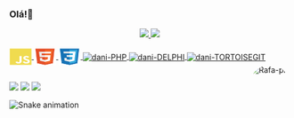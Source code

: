 ### Olá!👋


<div align="center">
  <a href="https://github.com/danibutelli">
  <img height="180em" src="https://github-readme-stats.vercel.app/api?username=danibutelli&show_icons=true&theme=tokyonight&include_all_commits=true&count_private=true"/>
  <img height="180em" src="https://github-readme-stats.vercel.app/api/top-langs/?username=danibutelli&layout=compact&langs_count=7&theme=tokyonight"/>
</div>
  
<div style="display: inline_block"><br>
  <img align="center" alt="dani-Js" height="30" width="40" src="https://raw.githubusercontent.com/devicons/devicon/master/icons/javascript/javascript-plain.svg">
  <img align="center" alt="dani-HTML" height="30" width="40" src="https://raw.githubusercontent.com/devicons/devicon/master/icons/html5/html5-original.svg">
  <img align="center" alt="dani-CSS" height="30" width="40" src="https://raw.githubusercontent.com/devicons/devicon/master/icons/css3/css3-original.svg">
  <img align="center" alt="dani-PHP" height="50" width="60" src="https://cdn.jsdelivr.net/gh/devicons/devicon/icons/php/php-plain.svg" />
  <img align="center" alt="dani-DELPHI" height="40" width="50" src="https://img.icons8.com/color/48/000000/delphi-ide.png"/>
  <img align="center" alt="dani-TORTOISEGIT" height="60" width="70" src="https://cdn.jsdelivr.net/gh/devicons/devicon/icons/tortoisegit/tortoisegit-original.svg" />
  <img align="right" alt="Rafa-pic" height="150" style="border-radius:50px;"     
  src="https://cdn.discordapp.com/attachments/881729713427591241/909934234075013200/ezgif.com-gif-maker.gif">
  <div> 
  
  ##
 
  <a href="https://instagram.com/butelliani" target="_blank"><img src="https://img.shields.io/badge/-Instagram-%23E4405F?style=for-the-badge&logo=instagram&logoColor=white" target="_blank"></a>
<a href = "mailto:danielabutellidossantos@gmail.com"><img src="https://img.shields.io/badge/-Gmail-%23333?style=for-the-badge&logo=gmail&logoColor=white" target="_blank"></a>
<a href="https://www.linkedin.com/in/daniela-butelli-04840b205" target="_blank"><img src="https://img.shields.io/badge/-LinkedIn-%230077B5?style=for-the-badge&logo=linkedin&logoColor=white" target="_blank"></a> 
 
  ![Snake animation](https://github.com/DaniButelli/DaniButelli/blob/output/github-contribution-grid-snake.svg)
 
</div>
